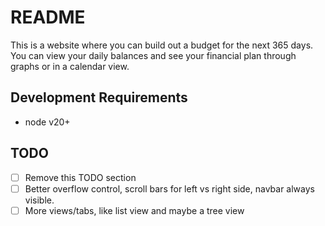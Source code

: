# README

This is a website where you can build out a budget for the next 365 days. You can view your daily balances and see your financial plan through graphs or in a calendar view.

## Development Requirements

- node v20+

## TODO

- [ ] Remove this TODO section
- [ ] Better overflow control, scroll bars for left vs right side, navbar always visible.
- [ ] More views/tabs, like list view and maybe a tree view
